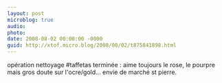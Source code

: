 ```yaml
---
layout: post
microblog: true
audio: 
photo: 
date: 2008-08-02 00:00:00 -0000
guid: http://xtof.micro.blog/2008/08/02/t875841898.html
---
```

opération nettoyage #taffetas terminée : aime toujours le rose, le pourpre mais gros doute sur l'ocre/gold... envie de  marché st pierre.

